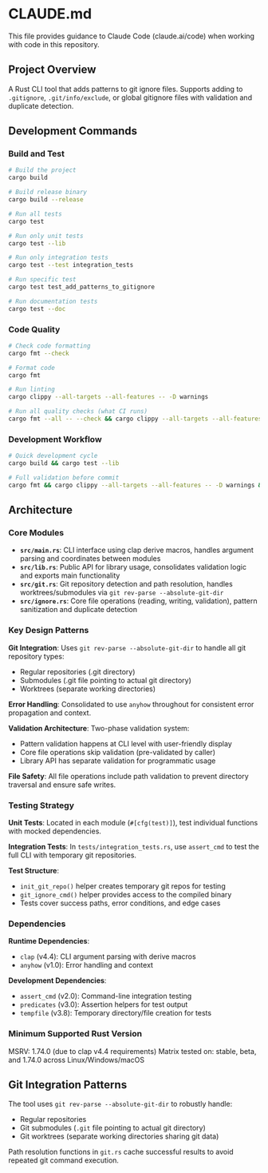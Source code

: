 # CLAUDE.md

This file provides guidance to Claude Code (claude.ai/code) when working with code in this repository.

## Project Overview

A Rust CLI tool that adds patterns to git ignore files. Supports adding to `.gitignore`, `.git/info/exclude`, or global gitignore files with validation and duplicate detection.

## Development Commands

### Build and Test
```bash
# Build the project
cargo build

# Build release binary
cargo build --release

# Run all tests
cargo test

# Run only unit tests
cargo test --lib

# Run only integration tests
cargo test --test integration_tests

# Run specific test
cargo test test_add_patterns_to_gitignore

# Run documentation tests
cargo test --doc
```

### Code Quality
```bash
# Check code formatting
cargo fmt --check

# Format code
cargo fmt

# Run linting
cargo clippy --all-targets --all-features -- -D warnings

# Run all quality checks (what CI runs)
cargo fmt --all -- --check && cargo clippy --all-targets --all-features -- -D warnings && cargo test
```

### Development Workflow
```bash
# Quick development cycle
cargo build && cargo test --lib

# Full validation before commit
cargo fmt && cargo clippy --all-targets --all-features -- -D warnings && cargo test
```

## Architecture

### Core Modules
- **`src/main.rs`**: CLI interface using clap derive macros, handles argument parsing and coordinates between modules
- **`src/lib.rs`**: Public API for library usage, consolidates validation logic and exports main functionality
- **`src/git.rs`**: Git repository detection and path resolution, handles worktrees/submodules via `git rev-parse --absolute-git-dir`
- **`src/ignore.rs`**: Core file operations (reading, writing, validation), pattern sanitization and duplicate detection

### Key Design Patterns

**Git Integration**: Uses `git rev-parse --absolute-git-dir` to handle all git repository types:
- Regular repositories (.git directory)
- Submodules (.git file pointing to actual git directory)
- Worktrees (separate working directories)

**Error Handling**: Consolidated to use `anyhow` throughout for consistent error propagation and context.

**Validation Architecture**: Two-phase validation system:
- Pattern validation happens at CLI level with user-friendly display
- Core file operations skip validation (pre-validated by caller)
- Library API has separate validation for programmatic usage

**File Safety**: All file operations include path validation to prevent directory traversal and ensure safe writes.

### Testing Strategy

**Unit Tests**: Located in each module (`#[cfg(test)]`), test individual functions with mocked dependencies.

**Integration Tests**: In `tests/integration_tests.rs`, use `assert_cmd` to test the full CLI with temporary git repositories.

**Test Structure**:
- `init_git_repo()` helper creates temporary git repos for testing
- `git_ignore_cmd()` helper provides access to the compiled binary
- Tests cover success paths, error conditions, and edge cases

### Dependencies

**Runtime Dependencies**:
- `clap` (v4.4): CLI argument parsing with derive macros
- `anyhow` (v1.0): Error handling and context

**Development Dependencies**:
- `assert_cmd` (v2.0): Command-line integration testing
- `predicates` (v3.0): Assertion helpers for test output
- `tempfile` (v3.8): Temporary directory/file creation for tests

### Minimum Supported Rust Version

MSRV: 1.74.0 (due to clap v4.4 requirements)
Matrix tested on: stable, beta, and 1.74.0 across Linux/Windows/macOS

## Git Integration Patterns

The tool uses `git rev-parse --absolute-git-dir` to robustly handle:
- Regular repositories
- Git submodules (`.git` file pointing to actual git directory)
- Git worktrees (separate working directories sharing git data)

Path resolution functions in `git.rs` cache successful results to avoid repeated git command execution.